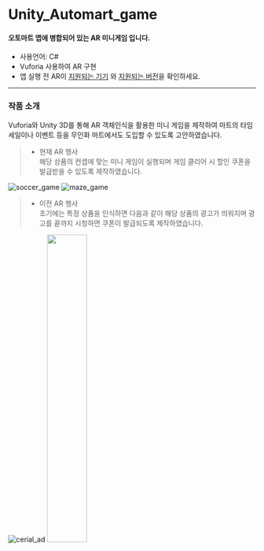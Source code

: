 # Unity_Automart_game
#### 오토마트 앱에 병합되어 있는 AR 미니게임 입니다.

* 사용언어: C#
* Vuforia 사용하여 AR 구현
* 앱 실행 전 AR이 [지원되는 기기](https://library.vuforia.com/content/vuforia-library/en/platform-support/vuforia-engine-recommended-devices.html) 와 [지원되는 버전](https://library.vuforia.com/content/vuforia-library/en/platform-support/supported-versions.html)을 확인하세요.

-----
### 작품 소개
Vuforia와 Unity 3D를 통해 AR 객체인식을 활용한 미니 게임을 제작하여 마트의 타임세일이나 이벤트 등을 무인화 마트에서도 도입할 수 있도록 고안하였습니다.

> * 현재 AR 행사    
  해당 상품의 컨셉에 맞는 미니 게임이 실행되며 게임 클리어 시 할인 쿠폰을 발급받을 수 있도록 제작하였습니다.

![soccer_game](https://user-images.githubusercontent.com/53697280/86920730-27188f00-c165-11ea-9fe5-40fae6222c62.gif)
![maze_game](https://user-images.githubusercontent.com/53697280/86920806-3ac3f580-c165-11ea-8ed4-3f9c90488298.gif)


> * 이전 AR 행사    
 초기에는 특정 상품을 인식하면 다음과 같이 해당 상품의 광고가 띄워지며 광고를 끝까지 시청하면 쿠폰이 발급되도록 제작하였습니다.

![cerial_ad](https://user-images.githubusercontent.com/53697280/86917875-cedf8e00-c160-11ea-96b4-923cd21cbaf4.gif) 
<img src="https://user-images.githubusercontent.com/53697280/86917119-91c6cc00-c15f-11ea-9a4f-a7ef953095bc.jpg" width="40%">
